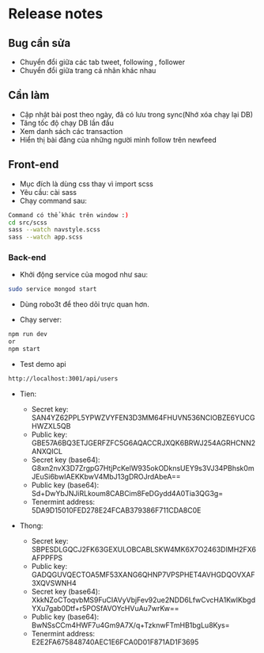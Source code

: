 ﻿# Release notes

## Bug cần sửa
- Chuyển đổi giữa các tab tweet, following , follower
- Chuyển đổi giữa trang cá nhân khác nhau
## Cần làm
- Cập nhật bài post theo ngày, đã có lưu trong sync(Nhớ xóa chạy lại DB)
- Tăng tốc độ chạy DB lần đầu
- Xem danh sách các transaction
- Hiển thị bài đăng của những người mình follow trên newfeed


## Front-end
- Mục đích là dùng css thay vì import scss
- Yêu cầu: cài sass
- Chạy command sau:

```sh
Command có thể khác trên window :)
cd src/scss
sass --watch navstyle.scss
sass --watch app.scss
```

### Back-end

- Khởi động service của mogod như sau:

```sh
sudo service mongod start
```

- Dùng robo3t để theo dõi trực quan hơn.

- Chạy server:

```sh
npm run dev
or
npm start
```

- Test demo api

```sh
http://localhost:3001/api/users
```

- Tien:
  - Secret key: SAN4YZ62PPL5YPWZVYFEN3D3MM64FHUVN536NCIOBZE6YUCGHWZXL5QB
  - Public key: GBE57A6BQ3ETJGERFZFC5G6AQACCRJXQK6BRWJ254AGRHCNN2ANXQICL
  - Secret key (base64): G8xn2nvX3D7ZrgpG7HtjPcKelW935okODknsUEY9s3VJ34PBhsk0mJEuSi6bwIAEKKbwV4MbJ13gDROJrdAbeA==
  - Public key (base64): Sd+DwYbJNJiRLkoum8CABCim8FeDGydd4A0Tia3QG3g=
  - Tenermint address: 5DA9D15010FED278E24FCAB379386F711CDA8C0E
  
- Thong:
  - Secret key: SBPESDLGQCJ2FK63GEXULOBCABLSKW4MK6X7O2463DIMH2FX6AFPPFPS
  - Public key: GADQGUVQECTOA5MF53XANG6QHNP7VPSPHET4AVHGDQOVXAF3XQVSWNH4
  - Secret key (base64): XkkNZoCToqvbMS9FuCIAVyVbjFev92ue2NDD6LfwCvcHA1KwIKbgdYXu7gab0Dtf+r5POSfAVOYcHVuAu7wrKw==
  - Public key (base64): BwNSsCCm4HWF7u4Gm9A7X/q+TzknwFTmHB1bgLu8Kys=
  - Tenermint address: E2E2FA675848740AEC1E6FCA0D01F871AD1F3695